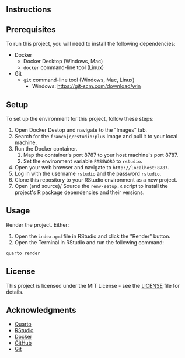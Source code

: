 ## Instructions


## Prerequisites

To run this project, you will need to install the following dependencies:

- Docker
  - Docker Desktop (Windows, Mac)
  - `docker` command-line tool (Linux)
- Git
  - `git` command-line tool (Windows, Mac, Linux)
    - Windows: https://git-scm.com/download/win

## Setup

To set up the environment for this project, follow these steps:

1. Open Docker Destop and navigate to the "Images" tab.
2. Search for the `francojc/rstudio:plus` image and pull it to your local machine.
3. Run the Docker container.
   1. Map the container's port 8787 to your host machine's port 8787.
   2. Set the environment variable `PASSWORD` to `rstudio`.
4. Open your web browser and navigate to `http://localhost:8787`.
5. Log in with the username `rstudio` and the password `rstudio`.
6. Clone this repository to your RStudio environment as a new project.
7. Open (and source)/ Source the `renv-setup.R` script to install the project's R package dependencies and their versions.

## Usage

Render the project. Either:

1. Open the `index.qmd` file in RStudio and click the "Render" button.
2. Open the Terminal in RStudio and run the following command:

```sh
quarto render
```

## License

This project is licensed under the MIT License - see the [LICENSE](LICENSE) file for details.

## Acknowledgments

- [Quarto](https://quarto.org/)
- [RStudio](https://www.rstudio.com/)
- [Docker](https://www.docker.com/)
- [GitHub](https://github.com)
- [Git](https://git-scm.com/)

